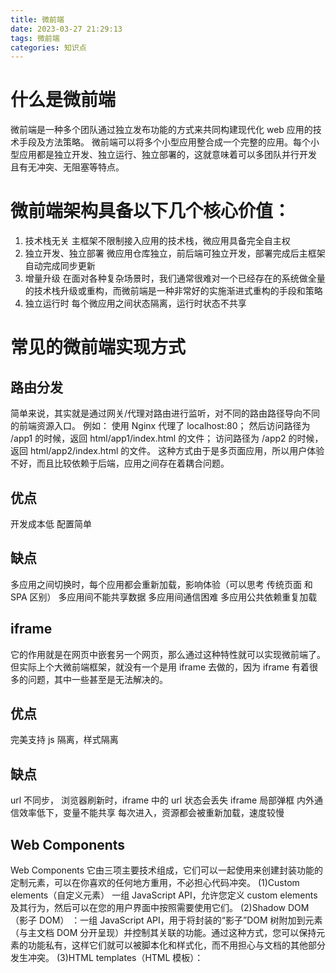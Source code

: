 ```yaml
---
title: 微前端
date: 2023-03-27 21:29:13
tags: 微前端
categories: 知识点
---
```


# 什么是微前端

微前端是一种多个团队通过独立发布功能的方式来共同构建现代化 web 应用的技术手段及方法策略。
微前端可以将多个小型应用整合成一个完整的应用。每个小型应用都是独立开发、独立运行、独立部署的，这就意味着可以多团队并行开发 且有无冲突、无阻塞等特点。

# 微前端架构具备以下几个核心价值：

1. 技术栈无关
   主框架不限制接入应用的技术栈，微应用具备完全自主权
2. 独立开发、独立部署
   微应用仓库独立，前后端可独立开发，部署完成后主框架自动完成同步更新
3. 增量升级
   在面对各种复杂场景时，我们通常很难对一个已经存在的系统做全量的技术栈升级或重构，而微前端是一种非常好的实施渐进式重构的手段和策略
4. 独立运行时
   每个微应用之间状态隔离，运行时状态不共享

# 常见的微前端实现方式

## 路由分发

简单来说，其实就是通过网关/代理对路由进行监听，对不同的路由路径导向不同的前端资源入口。
例如：
使用 Nginx 代理了 localhost:80；
然后访问路径为 /app1 的时候，返回 html/app1/index.html 的文件；
访问路径为 /app2 的时候，返回 html/app2/index.html 的文件。
这种方式由于是多页面应用，所以用户体验不好，而且比较依赖于后端，应用之间存在着耦合问题。

## 优点

开发成本低
配置简单

## 缺点

多应用之间切换时，每个应用都会重新加载，影响体验（可以思考 传统页面 和 SPA 区别）
多应用间不能共享数据
多应用间通信困难
多应用公共依赖重复加载

## iframe

它的作用就是在网页中嵌套另一个网页，那么通过这种特性就可以实现微前端了。
但实际上个大微前端框架，就没有一个是用 iframe 去做的，因为 iframe 有着很多的问题，其中一些甚至是无法解决的。

## 优点

完美支持 js 隔离，样式隔离

## 缺点

url 不同步， 浏览器刷新时，iframe 中的 url 状态会丢失
iframe 局部弹框
内外通信效率低下，变量不能共享
每次进入，资源都会被重新加载，速度较慢

## Web Components

Web Components 它由三项主要技术组成，它们可以一起使用来创建封装功能的定制元素，可以在你喜欢的任何地方重用，不必担心代码冲突。
(1)Custom elements（自定义元素） 一组 JavaScript API，允许您定义 custom elements 及其行为，然后可以在您的用户界面中按照需要使用它们。
(2)Shadow DOM（影子 DOM） ：一组 JavaScript API，用于将封装的“影子”DOM 树附加到元素（与主文档 DOM 分开呈现）并控制其关联的功能。通过这种方式，您可以保持元素的功能私有，这样它们就可以被脚本化和样式化，而不用担心与文档的其他部分发生冲突。
(3)HTML templates（HTML 模板）： <template>  和  <slot>  元素使您可以编写不在呈现页面中显示的标记模板。然后它们可以作为自定义元素结构的基础被多次重用。

## 优点

每个服务拥有独立的脚本和样式

## 缺点

改造成本大
各个浏览器兼容不友好
多应用公共依赖重复加载

## single-SPA

single-spa 提供了一种基于路由的基座化的微前端方案，它将应用分为两类：基座应用和子应用。其中，子应用对应前面我们讲到的需要聚合的应用，基座应用是另外一个单独的应用，用于聚合子应用。在基座应用中，我们会维护一个路由注册表 - 每个路由对应一个子应用。基座应用启动以后，当我们切换路由时，如果是一个新的子应用，会动态获取子应用的 js 脚本，然后执行脚本并渲染出相应的页面；如果是一个已经访问过的子应用，那么就会从基座应用的缓存中获取已经缓存的子应用，激活子应用并渲染出对应的页面。

## 优点

良好的体验，多服务切换如同单体 SPA
具备服务的生命周期
共享数据
兼容不同技术栈运行

## 缺点

多应用间，无多应用沙箱机制
多应用间，样式命名不慎会导致冲突
js entry 导致子服务和基座强耦合

## qiankun

乾坤是 @kuitos 大佬开发的，阿里出品。目前来说，是最完美的微前端解决方案，也是 start 最多的。
其代码写的很漂亮，建议大家去阅读，学习。

## 优点

基于 single-SPA 封装，开箱即用
技术无关，多技术栈可以共存
html entry 接入，解耦基座和子服务
样式隔离
js 沙箱机制
资源预加载
提供全局错误机制
提供跨服务通信机制
提供服务的生命周期
脱离基座，单个服务降级运行策略处理

## 缺点

共享运行时缓存支持
不兼容 ie 系列

# 现有市面框架

1. single-spa 将多个单页面应用聚合为一个整体应用的 JavaScript 微前端框架
2. qiankun 蚂蚁金服，在 single-spa 的基础上封装
3. MicroApp 京东，一款基于 WebComponent 的思想，轻量、高效、功能强大的微前端框架 4.无界 腾讯无界微前端方案基于 WebComponent 容器 + iframe 沙箱
4. EMP YY 语音，基于 Webpack5 Module Federation 除了具备微前端的能力外，还实现了跨应用状态共享、跨框架组件调用的能力
5. icestark 阿里出品，是一个面向大型系统的微前端解决方案
6. garfish 字节跳动
7. magic-microservices 一款基于 Web Components 的轻量级的微前端工厂函数

# 相关

微前端架构旨在解决单体应用在一个相对长的时间跨度下，由于参与的人员、团队的增多、变迁，从一个普通应用演变成一个巨石应用(Frontend Monolith)后，随之而来的应用不可维护的问题。这类问题在企业级 Web 应用中尤其常见。
更多关于微前端的相关介绍，推荐大家可以去看这几篇文章：
Micro Frontends [https://micro-frontends.org/]
Micro Frontends from martinfowler.com [https://martinfowler.com/articles/micro-frontends.html]
